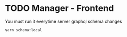 # TODO Manager - Frontend

You must run it everytime server graphql schema changes

```
yarn schema:local
```
